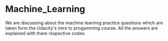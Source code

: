 # Machine_Learning

We are discussing about the machine learning practice questions which are taken form the Udacity's intro to progamming course.
All the answers are explained with there respective codes.
